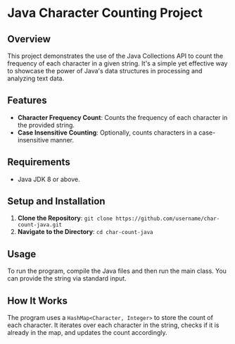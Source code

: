 # Java Character Counting Project

## Overview

This project demonstrates the use of the Java Collections API to count the frequency of each character in a given string. It's a simple yet effective way to showcase the power of Java's data structures in processing and analyzing text data.

## Features

- **Character Frequency Count**: Counts the frequency of each character in the provided string.
- **Case Insensitive Counting**: Optionally, counts characters in a case-insensitive manner.

## Requirements

- Java JDK 8 or above.

## Setup and Installation

1. **Clone the Repository**: `git clone https://github.com/username/char-count-java.git`
2. **Navigate to the Directory**: `cd char-count-java`

## Usage

To run the program, compile the Java files and then run the main class. You can provide the string via standard input.


## How It Works

The program uses a `HashMap<Character, Integer>` to store the count of each character. It iterates over each character in the string, checks if it is already in the map, and updates the count accordingly.
